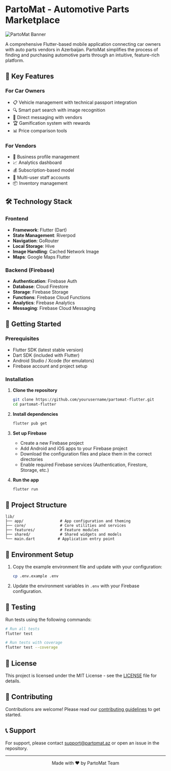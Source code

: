 # PartoMat - Automotive Parts Marketplace

![PartoMat Banner](assets/images/banner.png)

A comprehensive Flutter-based mobile application connecting car owners with auto parts vendors in Azerbaijan. PartoMat simplifies the process of finding and purchasing automotive parts through an intuitive, feature-rich platform.

## 📱 Key Features

### For Car Owners
- 📋 Vehicle management with technical passport integration
- 🔍 Smart part search with image recognition
- 💬 Direct messaging with vendors
- 🏆 Gamification system with rewards
- 📊 Price comparison tools

### For Vendors
- 🏪 Business profile management
- 📈 Analytics dashboard
- 💰 Subscription-based model
- 📱 Multi-user staff accounts
- 📦 Inventory management

## 🛠 Technology Stack

### Frontend
- **Framework**: Flutter (Dart)
- **State Management**: Riverpod
- **Navigation**: GoRouter
- **Local Storage**: Hive
- **Image Handling**: Cached Network Image
- **Maps**: Google Maps Flutter

### Backend (Firebase)
- **Authentication**: Firebase Auth
- **Database**: Cloud Firestore
- **Storage**: Firebase Storage
- **Functions**: Firebase Cloud Functions
- **Analytics**: Firebase Analytics
- **Messaging**: Firebase Cloud Messaging

## 🚀 Getting Started

### Prerequisites
- Flutter SDK (latest stable version)
- Dart SDK (included with Flutter)
- Android Studio / Xcode (for emulators)
- Firebase account and project setup

### Installation

1. **Clone the repository**
   ```bash
   git clone https://github.com/yourusername/partomat-flutter.git
   cd partomat-flutter
   ```

2. **Install dependencies**
   ```bash
   flutter pub get
   ```

3. **Set up Firebase**
   - Create a new Firebase project
   - Add Android and iOS apps to your Firebase project
   - Download the configuration files and place them in the correct directories
   - Enable required Firebase services (Authentication, Firestore, Storage, etc.)

4. **Run the app**
   ```bash
   flutter run
   ```

## 📂 Project Structure

```
lib/
├── app/                # App configuration and theming
├── core/               # Core utilities and services
├── features/           # Feature modules
├── shared/             # Shared widgets and models
└── main.dart          # Application entry point
```

## 🔧 Environment Setup

1. Copy the example environment file and update with your configuration:
   ```bash
   cp .env.example .env
   ```

2. Update the environment variables in `.env` with your Firebase configuration.

## 🧪 Testing

Run tests using the following commands:

```bash
# Run all tests
flutter test

# Run tests with coverage
flutter test --coverage
```

## 📄 License

This project is licensed under the MIT License - see the [LICENSE](LICENSE) file for details.

## 🤝 Contributing

Contributions are welcome! Please read our [contributing guidelines](CONTRIBUTING.md) to get started.

## 📞 Support

For support, please contact support@partomat.az or open an issue in the repository.

---

<div align="center">
  Made with ❤️ by PartoMat Team
</div>
